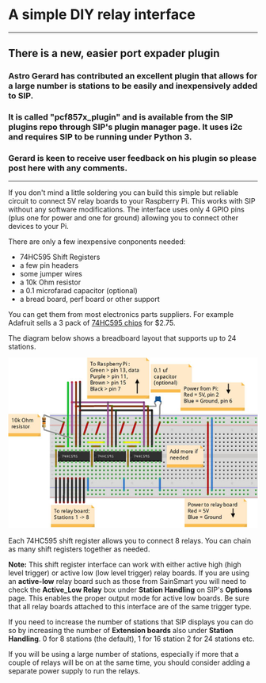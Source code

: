 # A simple DIY relay interface

***

## There is a new, easier port expader plugin

### Astro Gerard has contributed an excellent plugin that allows for a large number is stations to be easily and inexpensively added to SIP.

### It is called "pcf857x_plugin" and is available from the SIP plugins repo through SIP's plugin manager page. It uses i2c and requires SIP to be running under Python 3.

### Gerard is keen to receive user feedback on his plugin so please post here with any comments.

***


If you don't mind a little soldering you can build this simple but reliable circuit to connect 5V relay boards to your Raspberry Pi. This works with SIP without any software modifications. The interface uses only 4 GPIO pins (plus one for power and one for ground) allowing you to connect other devices to your Pi.

There are only a few inexpensive conponents needed:
- 74HC595 Shift Registers
- a few pin headers
- some jumper wires
- a 10k Ohm resistor
- a 0.1 microfarad capacitor (optional)
- a bread board, perf board or other support

You can get them from most electronics parts suppliers. For example Adafruit sells a 3 pack of [74HC595 chips](https://www.adafruit.com/products/450) for $2.75.

The diagram below shows a breadboard layout that supports up to 24 stations.

![shift register layout](images/SIP_shift_register_layout.jpg)

Each 74HC595 shift register allows you to connect 8 relays. You can chain as many shift registers together as needed.

**Note:** This shift register interface can work with either active high (high level trigger) or active low (low level trigger) relay boards. If you are using an **active-low** relay board such as those from SainSmart you will need to check the **Active_Low Relay** box under **Station Handling** on SIP's **Options** page. This enables the proper output mode for active low boards. Be sure that all relay boards attached to this interface are of the same trigger type.

If you need to increase the number of stations that SIP displays you can do so by increasing the number of **Extension boards** also under **Station Handling**. 0 for 8 stations (the default), 1 for 16 station 2 for 24 stations etc.


If you will be using a large number of stations, especially if more that a couple of relays will be on at the same time, you should consider adding a separate power supply to run the relays.